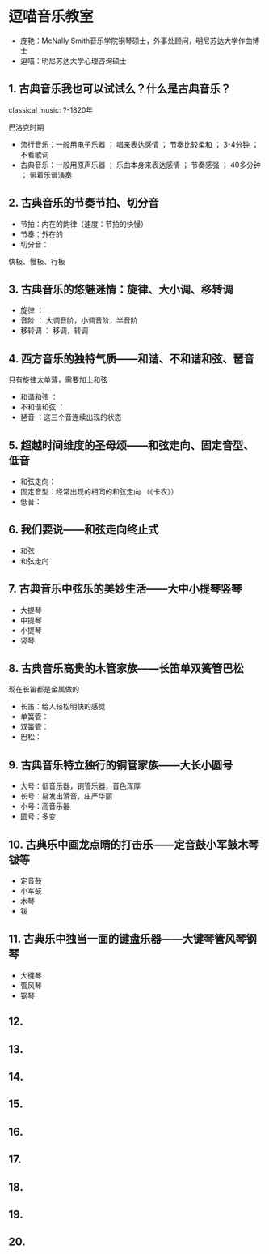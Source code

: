 # 逗喵音乐教室

- 庞艳：McNally Smith音乐学院钢琴硕士，外事处顾问，明尼苏达大学作曲博士
- 逗喵：明尼苏达大学心理咨询硕士

## 1. 古典音乐我也可以试试么？什么是古典音乐？

classical music: ?-1820年

巴洛克时期

- 流行音乐：一般用电子乐器 ； 唱来表达感情       ； 节奏比较柔和 ； 3-4分钟  ； 不看歌词
- 古典音乐：一般用原声乐器 ； 乐曲本身来表达感情 ； 节奏感强     ； 40多分钟 ； 带着乐谱演奏

## 2. 古典音乐的节奏节拍、切分音

- 节拍：内在的韵律（速度：节拍的快慢）
- 节奏：外在的
- 切分音：

快板、慢板、行板

## 3. 古典音乐的悠魅迷情：旋律、大小调、移转调

- 旋律   ：
- 音阶   ： 大调音阶，小调音阶，半音阶
- 移转调 ： 移调，转调

## 4. 西方音乐的独特气质——和谐、不和谐和弦、琶音

只有旋律太单薄，需要加上和弦

- 和谐和弦   ：
- 不和谐和弦 ：
- 琶音       ：这三个音连续出现的状态

## 5. 超越时间维度的圣母颂——和弦走向、固定音型、低音

- 和弦走向：
- 固定音型：经常出现的相同的和弦走向 （《卡农》）
- 低音：

## 6. 我们要说——和弦走向终止式

- 和弦
- 和弦走向

## 7. 古典音乐中弦乐的美妙生活——大中小提琴竖琴

- 大提琴
- 中提琴
- 小提琴
- 竖琴

## 8. 古典音乐高贵的木管家族——长笛单双簧管巴松

现在长笛都是金属做的

- 长笛：给人轻松明快的感觉
- 单簧管：
- 双簧管：
- 巴松：

## 9. 古典音乐特立独行的铜管家族——大长小圆号

- 大号：低音乐器，铜管乐器，音色浑厚
- 长号：易发出滑音，庄严华丽
- 小号：高音乐器
- 圆号：多变

## 10. 古典乐中画龙点睛的打击乐——定音鼓小军鼓木琴钹等

- 定音鼓
- 小军鼓
- 木琴
- 钹

## 11. 古典乐中独当一面的键盘乐器——大键琴管风琴钢琴

- 大键琴
- 管风琴
- 钢琴

## 12. 

## 13. 

## 14. 

## 15. 

## 16. 

## 17. 

## 18. 

## 19. 

## 20. 
